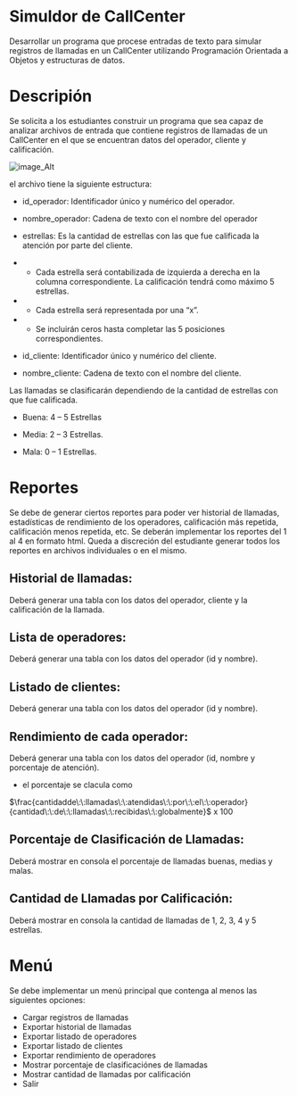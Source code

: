 # Simuldor de CallCenter
Desarrollar un programa que procese entradas de texto para simular registros de
llamadas en un CallCenter utilizando Programación Orientada a Objetos y estructuras de
datos.

# Descripión
Se solicita a los estudiantes construir un programa que sea capaz de analizar archivos de
entrada que contiene registros de llamadas de un CallCenter en el que se encuentran
datos del operador, cliente y calificación.

![image_Alt](/Imagenes/Screenshot%202025-08-18%20231719.png)

el archivo tiene la siguiente estructura:

* id_operador: Identificador único y numérico del operador.

* nombre_operador: Cadena de texto con el nombre del operador

* estrellas: Es la cantidad de estrellas con las que fue calificada la atención por
parte del cliente.

* * Cada estrella será contabilizada de izquierda a derecha en la columna
correspondiente. La calificación tendrá como máximo 5 estrellas.

* * Cada estrella será representada por una “x”.

* * Se incluirán ceros hasta completar las 5 posiciones correspondientes.

* id_cliente: Identificador único y numérico del cliente.

* nombre_cliente: Cadena de texto con el nombre del cliente.

Las llamadas se clasificarán dependiendo de la cantidad de estrellas con que fue
calificada.

* Buena: 4 – 5 Estrellas

* Media: 2 – 3 Estrellas.

* Mala: 0 – 1 Estrellas.

# Reportes
Se debe de generar ciertos reportes para poder ver historial de llamadas, estadísticas de
rendimiento de los operadores, calificación más repetida, calificación menos repetida,
etc.
Se deberán implementar los reportes del 1 al 4 en formato html. Queda a
discreción del estudiante generar todos los reportes en archivos individuales o en el
mismo.


## Historial de llamadas:
Deberá generar una tabla con los datos del operador,
cliente y la calificación de la llamada.

## Lista de operadores:
Deberá generar una tabla con los datos del operador (id
y nombre).

## Listado de clientes:
Deberá generar una tabla con los datos del operador (id y
nombre).

## Rendimiento de cada operador:
Deberá generar una tabla con los datos del
operador (id, nombre y porcentaje de atención).

* el porcentaje  se clacula como 

$\frac{cantidadde\:\:llamadas\:\:atendidas\:\:por\:\:el\:\:operador}{cantidad\:\:de\:\:llamadas\:\:recibidas\:\:globalmente}$ x 100

## Porcentaje de Clasificación de Llamadas:
Deberá mostrar en consola el
porcentaje de llamadas buenas, medias y malas.

## Cantidad de Llamadas por Calificación:
Deberá mostrar en consola la cantidad
de llamadas de 1, 2, 3, 4 y 5 estrellas.

# Menú
Se debe implementar un menú principal que contenga al menos las siguientes opciones:

* Cargar registros de llamadas
* Exportar historial de llamadas
* Exportar listado de operadores
* Exportar listado de clientes
* Exportar rendimiento de operadores
* Mostrar porcentaje de clasificaciónes de llamadas
* Mostrar cantidad de llamadas por calificación 
* Salir
